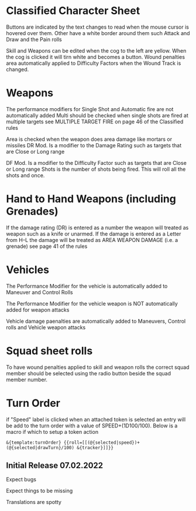 # Classified Character Sheet
Buttons are indicated by the text changes to read when the mouse cursor is hovered over them.  Other have a white border around them such Attack and Draw and the Pain rolls

Skill and Weapons can be edited when the cog to the left are yellow.  When the cog is clicked it will tirn white and becomes a button.
Wound penalties area  automatically applied to Difficulty Factors when the Wound Track is changed.

# Weapons
The performance modifiers for Single  Shot and Automatic fire are not automatically added 
Multi should be checked when single shots  are fired at multiple targets see  MULTIPLE TARGET FIRE on page 46 of the Classified rules 

Area is checked when the  weapon does area damage like mortars or missiles
DR Mod.  Is a modifier to the Damage Rating such as targets that are Close or Long range

DF Mod. Is a modifier to the Difficulty Factor such as targets that are Close or Long range
Shots is the number of shots being fired.     This will roll all the shots and once.

# Hand to Hand Weapons (including Grenades)
If the damage rating (DR) is entered as a number the weapon will treated as weapon such as a knife or unarmed.  If the damage is entered as a Letter from H–L the damage   will be treated as AREA WEAPON DAMAGE (i.e. a grenade) see page 41 of the rules 

# Vehicles

The Performance Modifier for the vehicle is automatically added to Maneuver and  Control Rolls

The Performance Modifier for the vehicle weapon  is NOT  automatically added for weapon attacks

Vehicle damage paenalties are automatically added to Maneuvers, Control rolls and Vehicle weapon attacks

# Squad sheet rolls

To have wound penalties applied to skill and weapon rolls the correct squad member should be selected  using the radio button beside the squad member number.

# Turn Order 
if "Speed" label is clicked when an attached token is selected an entry will be add to the turn order with  a value of SPEED+(1D100/100). Below is a macro if which to setup a token action

```
&{template:turnOrder} {{roll=[[(@{selected|speed})+(@{selected|drawTurn}/100) &{tracker}]]}}
```
## Initial Release 07.02.2022

Expect bugs

Expect things to be missing

Translations are spotty

